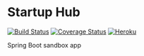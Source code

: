 # Startup Hub
[![Build Status](https://img.shields.io/travis/dlizarra/startup-hub.svg)](https://github.com/dlizarra/spring-boot-react-webpack-es6)
[![Coverage Status](https://img.shields.io/coveralls/dlizarra/startup-hub.svg)](https://coveralls.io/github/dlizarra/spring-boot-react-webpack-es6?branch=master) 
[![Heroku](http://heroku-badge.herokuapp.com/?app=startup-hub&root=h2console)](http://startup-hub.herokuapp.com)

Spring Boot sandbox app


